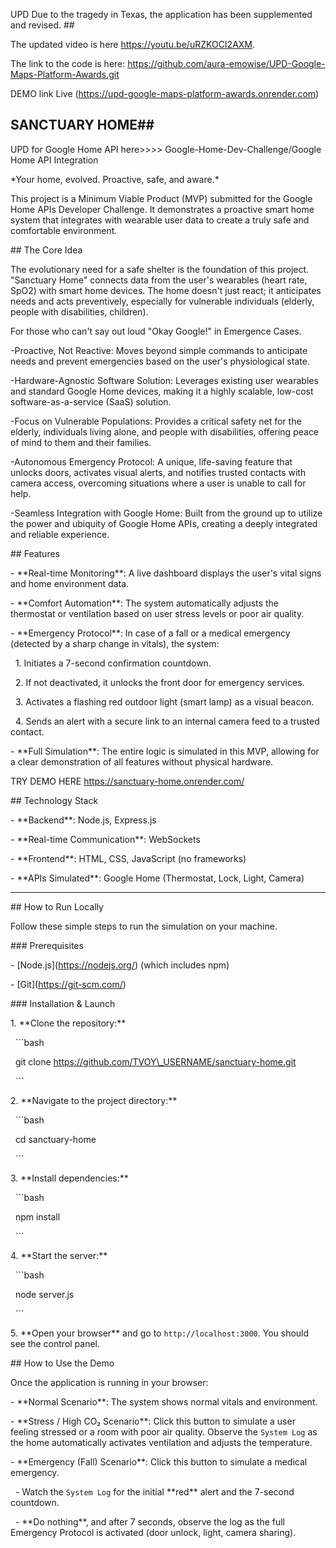 UPD   Due to the tragedy in Texas, the application has been supplemented and revised. ##

The updated video is here https://youtu.be/uRZKOCI2AXM. 

The link to the code is here: https://github.com/aura-emowise/UPD-Google-Maps-Platform-Awards.git

DEMO link Live (https://upd-google-maps-platform-awards.onrender.com)












## SANCTUARY HOME##


UPD for Google Home API here>>>>  Google-Home-Dev-Challenge/Google Home API Integration


\*Your home, evolved. Proactive, safe, and aware.\*



This project is a Minimum Viable Product (MVP) submitted for the Google Home APIs Developer Challenge. It demonstrates a proactive smart home system that integrates with wearable user data to create a truly safe and comfortable environment.



\## The Core Idea



The evolutionary need for a safe shelter is the foundation of this project. "Sanctuary Home" connects data from the user's wearables (heart rate, SpO2) with smart home devices. The home doesn't just react; it anticipates needs and acts preventively, especially for vulnerable individuals (elderly, people with disabilities, children).

For those who can't say out loud "Okay Google!" in Emergence Cases.



-Proactive, Not Reactive: Moves beyond simple commands to anticipate needs and prevent emergencies based on the user's physiological state.

-Hardware-Agnostic Software Solution: Leverages existing user wearables and standard Google Home devices, making it a highly scalable, low-cost software-as-a-service (SaaS) solution.

-Focus on Vulnerable Populations: Provides a critical safety net for the elderly, individuals living alone, and people with disabilities, offering peace of mind to them and their families.

-Autonomous Emergency Protocol: A unique, life-saving feature that unlocks doors, activates visual alerts, and notifies trusted contacts with camera access, overcoming situations where a user is unable to call for help.

-Seamless Integration with Google Home: Built from the ground up to utilize the power and ubiquity of Google Home APIs, creating a deeply integrated and reliable experience.



\## Features



\- \*\*Real-time Monitoring\*\*: A live dashboard displays the user's vital signs and home environment data.

\- \*\*Comfort Automation\*\*: The system automatically adjusts the thermostat or ventilation based on user stress levels or poor air quality.

\- \*\*Emergency Protocol\*\*: In case of a fall or a medical emergency (detected by a sharp change in vitals), the system:

&nbsp;   1. Initiates a 7-second confirmation countdown.

&nbsp;   2. If not deactivated, it unlocks the front door for emergency services.

&nbsp;   3. Activates a flashing red outdoor light (smart lamp) as a visual beacon.

&nbsp;   4. Sends an alert with a secure link to an internal camera feed to a trusted contact.

\- \*\*Full Simulation\*\*: The entire logic is simulated in this MVP, allowing for a clear demonstration of all features without physical hardware.


TRY DEMO HERE   https://sanctuary-home.onrender.com/



\## Technology Stack



\- \*\*Backend\*\*: Node.js, Express.js

\- \*\*Real-time Communication\*\*: WebSockets

\- \*\*Frontend\*\*: HTML, CSS, JavaScript (no frameworks)

\- \*\*APIs Simulated\*\*: Google Home (Thermostat, Lock, Light, Camera)



---



\## How to Run Locally



Follow these simple steps to run the simulation on your machine.



\### Prerequisites



\- \[Node.js](https://nodejs.org/) (which includes npm)

\- \[Git](https://git-scm.com/)



\### Installation \& Launch



1\.  \*\*Clone the repository:\*\*

&nbsp;   ```bash

&nbsp;   git clone https://github.com/TVOY\_USERNAME/sanctuary-home.git

&nbsp;   ```



2\.  \*\*Navigate to the project directory:\*\*

&nbsp;   ```bash

&nbsp;   cd sanctuary-home

&nbsp;   ```



3\.  \*\*Install dependencies:\*\*

&nbsp;   ```bash

&nbsp;   npm install

&nbsp;   ```



4\.  \*\*Start the server:\*\*

&nbsp;   ```bash

&nbsp;   node server.js

&nbsp;   ```



5\.  \*\*Open your browser\*\* and go to `http://localhost:3000`. You should see the control panel.



\## How to Use the Demo



Once the application is running in your browser:



\- \*\*Normal Scenario\*\*: The system shows normal vitals and environment.

\- \*\*Stress / High CO₂ Scenario\*\*: Click this button to simulate a user feeling stressed or a room with poor air quality. Observe the `System Log` as the home automatically activates ventilation and adjusts the temperature.

\- \*\*Emergency (Fall) Scenario\*\*: Click this button to simulate a medical emergency.

&nbsp;   - Watch the `System Log` for the initial \*\*red\*\* alert and the 7-second countdown.

&nbsp;   - \*\*Do nothing\*\*, and after 7 seconds, observe the log as the full Emergency Protocol is activated (door unlock, light, camera sharing).

